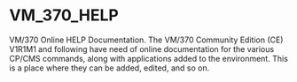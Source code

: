 # VM_370_HELP
VM/370 Online HELP Documentation.
The VM/370 Community Edition (CE) V1R1M1 and following have need of online documentation for the various CP/CMS commands,
along with applications added to the environment. This is a place where they can be added, edited, and so on.
